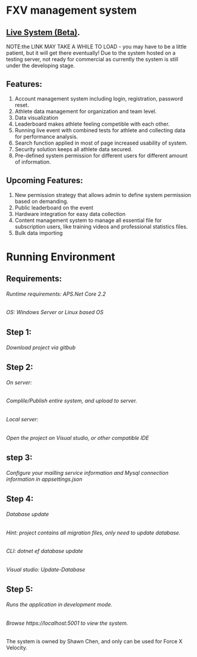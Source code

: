 # FXV management system

## [Live System (Beta)](https://www.fxv.co.nz/).

NOTE:the LINK MAY TAKE A WHILE TO LOAD - you may have to be a little patient, but it will get there eventually!
Due to the system hosted on a testing server, not ready for commercial as currently the system is still under the developing stage.

## Features:
1. Account management system including login, registration, password reset.
2. Athlete data management for organization and team level.
3. Data visualization
4. Leaderboard makes athlete feeling competible with each other.
5. Running live event with combined tests for athlete and collecting data for performance analysis.
6. Search function applied in most of page increased usability of system.
7. Security solution keeps all athlete data secured.
8. Pre-defined system permission for different users for different amount of information.

## Upcoming Features:
1. New permission strategy that allows admin to define system permission based on demanding.
2. Public leaderboard on the event
3. Hardware integration for easy data collection
4. Content management system to manage all essential file for subscription users, like training videos and professional statistics files.
5. Bulk data importing

# Running Environment

## Requirements:

###### Runtime requirements: APS.Net Core 2.2
###### OS: Windows Server or Linux based OS

## Step 1:

###### Download project via gitbub

## Step 2:

###### On server:
###### Complile/Publish entire system, and upload to server.
###### Local server:
###### Open the project on Visual studio, or other compatible IDE

## step 3:

###### Configure your mailling service information and Mysql connection information in appsettings.json

## Step 4:

###### Database update
###### Hint: project contains all migration files, only need to update database.
###### CLI: dotnet ef database update
###### Visual studio: Update-Database

## Step 5:

###### Runs the application in development mode.
###### Browse https://localhost:5001 to view the system.

##
The system is owned by Shawn Chen, and only can be used for Force X Velocity.
